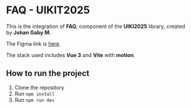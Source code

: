 # FAQ - UIKIT2025

This is the integration of **FAQ**, component of the **UIKI2025** library, created by **Johan Gaby M.**

The Figma link is [here](https://www.figma.com/design/v3ycmPFQY6S7PQj40MozpV/(WIP)-UIKit_2025?node-id=81-3145&t=QyE8R6eoTtSDFGQP-0).

The stack used includes **Vue 3** and **Vite** with **motion**.

## How to run the project

1. Clone the repository
2. Run `npm install`
3. Run `npm run dev`
